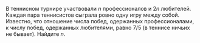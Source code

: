 В теннисном турнире участвовали $n$ профессионалов и $2n$ любителей. Каждая пара теннисистов сыграла ровно одну игру между собой. Известно, что отношение числа побед, одержанных профессионалами, к числу побед, одержанных любителями, равно 7/5 (в теннисе ничьих не бывает). Найдите $n.$